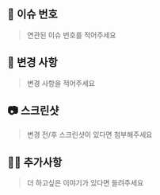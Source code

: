 ## 🤔 이슈 번호

> 연관된 이슈 번호를 적어주세요

## 📝 변경 사항

> 변경 사항을 적어주세요

## 📷 스크린샷

> 변경 전/후 스크린샷이 있다면 첨부해주세요

## 🙋🏻 추가사항

> 더 하고싶은 이야기가 있다면 들려주세요
